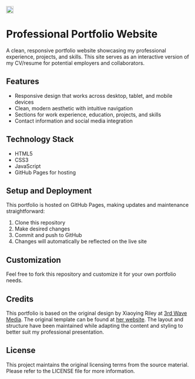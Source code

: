 <a href="https://jekyll-themes.com">
<img src="https://img.shields.io/badge/featured%20on-JT-red.svg" height="20" alt="Jekyll Themes Shield" >
</a>

# Professional Portfolio Website

A clean, responsive portfolio website showcasing my professional experience, projects, and skills. This site serves as an interactive version of my CV/resume for potential employers and collaborators.

## Features

- Responsive design that works across desktop, tablet, and mobile devices
- Clean, modern aesthetic with intuitive navigation
- Sections for work experience, education, projects, and skills
- Contact information and social media integration

## Technology Stack

- HTML5
- CSS3
- JavaScript
- GitHub Pages for hosting

## Setup and Deployment

This portfolio is hosted on GitHub Pages, making updates and maintenance straightforward:

1. Clone this repository
2. Make desired changes
3. Commit and push to GitHub
4. Changes will automatically be reflected on the live site

## Customization

Feel free to fork this repository and customize it for your own portfolio needs.

## Credits

This portfolio is based on the original design by Xiaoying Riley at [3rd Wave Media](http://themes.3rdwavemedia.com/). The original template can be found at [her website](http://themes.3rdwavemedia.com/). The layout and structure have been maintained while adapting the content and styling to better suit my professional presentation.

## License

This project maintains the original licensing terms from the source material. Please refer to the LICENSE file for more information.

